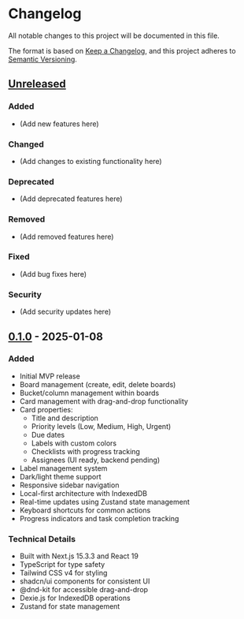 # Changelog

All notable changes to this project will be documented in this file.

The format is based on [Keep a Changelog](https://keepachangelog.com/en/1.0.0/),
and this project adheres to [Semantic Versioning](https://semver.org/spec/v2.0.0.html).

## [Unreleased]

### Added
- (Add new features here)

### Changed
- (Add changes to existing functionality here)

### Deprecated
- (Add deprecated features here)

### Removed
- (Add removed features here)

### Fixed
- (Add bug fixes here)

### Security
- (Add security updates here)

## [0.1.0] - 2025-01-08

### Added
- Initial MVP release
- Board management (create, edit, delete boards)
- Bucket/column management within boards
- Card management with drag-and-drop functionality
- Card properties:
  - Title and description
  - Priority levels (Low, Medium, High, Urgent)
  - Due dates
  - Labels with custom colors
  - Checklists with progress tracking
  - Assignees (UI ready, backend pending)
- Label management system
- Dark/light theme support
- Responsive sidebar navigation
- Local-first architecture with IndexedDB
- Real-time updates using Zustand state management
- Keyboard shortcuts for common actions
- Progress indicators and task completion tracking

### Technical Details
- Built with Next.js 15.3.3 and React 19
- TypeScript for type safety
- Tailwind CSS v4 for styling
- shadcn/ui components for consistent UI
- @dnd-kit for accessible drag-and-drop
- Dexie.js for IndexedDB operations
- Zustand for state management

[Unreleased]: https://github.com/melon-hub/task-manager-app/compare/v0.1.0...HEAD
[0.1.0]: https://github.com/melon-hub/task-manager-app/releases/tag/v0.1.0